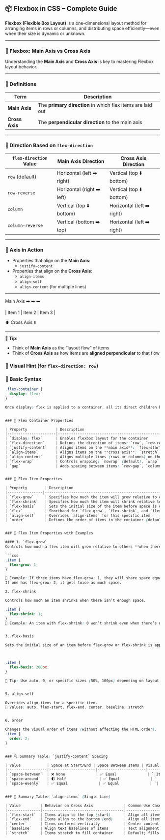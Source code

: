 ## 📦 Flexbox in CSS – Complete Guide

**Flexbox (Flexible Box Layout)** is a one-dimensional layout method for arranging items in rows or columns, and distributing space efficiently—even when their size is dynamic or unknown.

---


### 🔁 Flexbox: Main Axis vs Cross Axis

Understanding the **Main Axis** and **Cross Axis** is key to mastering Flexbox layout behavior.

---

### 🧭 Definitions

| Term         | Description                                                                 |
|--------------|-----------------------------------------------------------------------------|
| **Main Axis**| The **primary direction** in which flex items are laid out                 |
| **Cross Axis**| The **perpendicular direction** to the main axis                          |

---

### 📐 Direction Based on `flex-direction`

| `flex-direction` Value | Main Axis Direction | Cross Axis Direction |
|------------------------|---------------------|-----------------------|
| `row` (default)        | Horizontal (left ➡️ right) | Vertical (top ⬇️ bottom) |
| `row-reverse`          | Horizontal (right ➡️ left) | Vertical (top ⬇️ bottom) |
| `column`               | Vertical (top ⬇️ bottom)   | Horizontal (left ➡️ right) |
| `column-reverse`       | Vertical (bottom ➡️ top)   | Horizontal (left ➡️ right) |

---

### 🧱 Axis in Action

- Properties that align on the **Main Axis**:
  - `justify-content`
- Properties that align on the **Cross Axis**:
  - `align-items`
  - `align-self`
  - `align-content` (for multiple lines)

---


Main Axis ➡️ ➡️ ➡️

| Item 1 | Item 2 | Item 3 |

⬆️ Cross Axis
⬇️


---

🔑 **Tip**:  
- Think of **Main Axis** as the “layout flow” of items  
- Think of **Cross Axis** as how items are **aligned perpendicular** to that flow



### 🎯 Visual Hint (for `flex-direction: row`)

### 🔹 Basic Syntax

```css
.flex-container {
  display: flex;
}

Once display: flex is applied to a container, all its direct children become flex items.


### 🔧 Flex Container Properties

| Property             | Description                                                                 |
|----------------------|-----------------------------------------------------------------------------|
| `display: flex`      | Enables flexbox layout for the container                                    |
| `flex-direction`     | Defines the direction of items: `row`, `row-reverse`, `column`, `column-reverse` |
| `justify-content`    | Aligns items on the **main axis**: `flex-start`, `center`, `space-between`, `space-around`, `space-evenly` |
| `align-items`        | Aligns items on the **cross axis**: `stretch`, `center`, `flex-start`, `flex-end`, `baseline` |
| `align-content`      | Aligns multiple lines (rows or columns) on the cross axis (only works if items wrap) |
| `flex-wrap`          | Controls wrapping: `nowrap` (default), `wrap`, `wrap-reverse`               |
| `gap`                | Adds spacing between items: `row-gap`, `column-gap`, or shorthand `gap`     |


### 🔸 Flex Item Properties

| Property        | Description                                                                 |
|----------------|-----------------------------------------------------------------------------|
| `flex-grow`     | Specifies how much the item will grow relative to others (default is `0`)   |
| `flex-shrink`   | Specifies how much the item will shrink relative to others (default is `1`) |
| `flex-basis`    | Sets the initial size of the item before space is distributed               |
| `flex`          | Shorthand for `flex-grow`, `flex-shrink`, and `flex-basis` (`flex: 1 1 0%`) |
| `align-self`    | Overrides `align-items` for this specific item                              |
| `order`         | Defines the order of items in the container (default is `0`)                |


### 🔸 Flex Item Properties with Examples

#### 1. `flex-grow`
Controls how much a flex item will grow relative to others **when there is extra space**.

```css
.item {
  flex-grow: 1;
}

🧠 Example: If three items have flex-grow: 1, they will share space equally.
If one has flex-grow: 2, it gets twice as much space.

2. flex-shrink

Controls how much an item shrinks when there isn’t enough space.

.item {
  flex-shrink: 1;
}
🧠 Example: An item with flex-shrink: 0 won’t shrink even when there’s no space left.


3. flex-basis

Sets the initial size of an item before flex-grow or flex-shrink is applied.



.item {
  flex-basis: 200px;
}

🧠 Tip: Use auto, 0, or specific sizes (50%, 100px) depending on layout needs.


5. align-self

Overrides align-items for a specific item.
🧠 Values: auto, flex-start, flex-end, center, baseline, stretch


6. order

Changes the visual order of items (without affecting the HTML order).
.item {
  order: 2;
}


### 🔍 Summary Table: `justify-content` Spacing

| Value            | Space at Start/End | Space Between Items | Visual Hint                         |
|------------------|---------------------|----------------------|-------------------------------------|
| `space-between`  | ❌ None              | ✅ Equal              | `|Item|    |Item|    |Item|`        |
| `space-around`   | 🌓 Half               | ✅ Equal              | ` |Item|   |Item|   |Item| `        |
| `space-evenly`   | ✅ Equal              | ✅ Equal              | `|  Item  |  Item  |  Item  |`      |


### 📏 Summary Table: `align-items` (Single Line)

| Value         | Behavior on Cross Axis              | Common Use Case                            | Visual Hint                  |
|---------------|-------------------------------------|---------------------------------------------|------------------------------|
| `flex-start`  | Items align to the top (start)      | Align all items at the start                | ⬆️ All items start at top     |
| `flex-end`    | Items align to the bottom (end)     | Align all items at the end                  | ⬇️ All items stick to bottom  |
| `center`      | Items centered vertically           | Center content regardless of height         | ⬍ Centered vertically         |
| `baseline`    | Align text baselines of items       | Text alignment when items have text         | 📏 Based on text baseline     |
| `stretch`     | Items stretch to fill container     | Default; fills height if no fixed height    | ↕️ Items stretch in height    |